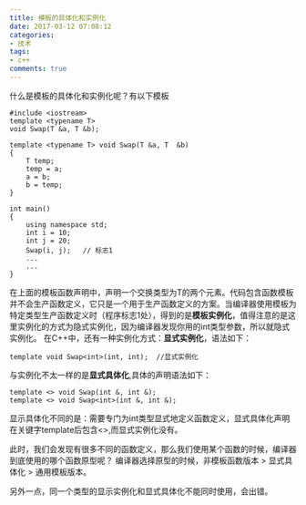 ```yaml
---
title: 模板的具体化和实例化
date: 2017-03-12 07:08:12
categories:
- 技术
tags:
- c++
comments: true
---
```

什么是模板的具体化和实例化呢？有以下模板
```
#include <iostream>
template <typename T>
void Swap(T &a, T &b);

template <typename T> void Swap(T &a, T  &b)
{
	T temp;
	temp = a;
	a = b;
	b = temp;
}

int main()
{
	using namespace std;
	int i = 10;
	int j = 20;
	Swap(i, j);   // 标志1
	...
	...
}
```
在上面的模板函数声明中，声明一个交换类型为T的两个元素。代码包含函数模板并不会生产函数定义，它只是一个用于生产函数定义的方案。当编译器使用模板为特定类型生产函数定义时（程序标志1处），得到的是<b>模板实例化</b>，值得注意的是这里实例化的方式为隐式实例化，因为编译器发现你用的int类型参数，所以就隐式实例化。
在C++中，还有一种实例化方式：<b>显式实例化</b>，语法如下：
```
template void Swap<int>(int, int);  //显式实例化
```
与实例化不太一样的是<b>显式具体化</b>,具体的声明语法如下：
```
template <> void Swap(int &, int &);
template <> void Swap<int>(int &, int &);
```
显示具体化不同的是：需要专门为int类型显式地定义函数定义，显式具体化声明在关键字template后包含<>,而显式实例化没有。

此时，我们会发现有很多不同的函数定义，那么我们使用某个函数的时候，编译器到底使用的哪个函数原型呢？ 编译器选择原型的时候，非模板函数版本 > 显式具体化 > 通用模板版本。

另外一点，同一个类型的显示实例化和显式具体化不能同时使用，会出错。

